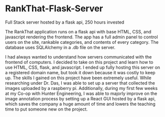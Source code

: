 # RankThat-Flask-Server
Full Stack server hosted by a flask api, 250 hours invested

The RankThat application runs on a flask api with base HTML, CSS, and javascript rendering the frontend. The app has a full admin panel to control users on the site, 
rankable categories, and contents of every category. The database uses SQLAlchemy in a .db file on the server. 

I had always wanted to understand how servers communicated with the frontend of computers. I decided to take on this project and learn how to use HTML, CSS, flask, 
and javascript. I ended up fully hosting this server on a registered domain name, but took it down because it was costly to keep up. The skills I gained on this project
have been extremely useful. While researching under Dr. Das, I was able to set up a server that collected the images uploaded by a raspberry pi. Additionally, during 
my first few weeks at my Co-op with Hunter Engineering, I was able to majorly improve on the image annotation process by setting up a React GUI hosted by a flask api,
which saves the company a huge amount of time and lowers the teaching time to put someone new on the project.
